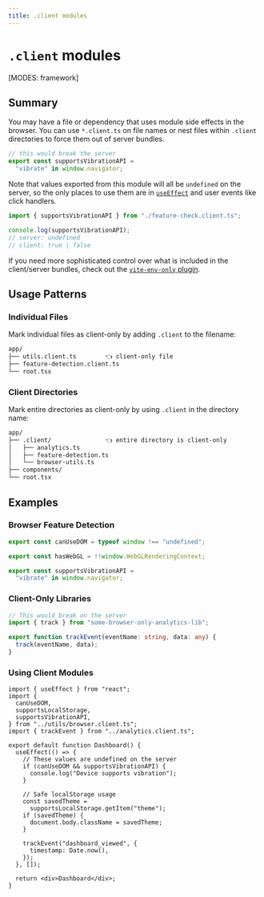 ```yaml
---
title: .client modules
---
```


# `.client` modules

[MODES: framework]

## Summary

You may have a file or dependency that uses module side effects in the browser. You can use `*.client.ts` on file names or nest files within `.client` directories to force them out of server bundles.

```ts filename=feature-check.client.ts
// this would break the server
export const supportsVibrationAPI =
  "vibrate" in window.navigator;
```

Note that values exported from this module will all be `undefined` on the server, so the only places to use them are in [`useEffect`][use_effect] and user events like click handlers.

```ts
import { supportsVibrationAPI } from "./feature-check.client.ts";

console.log(supportsVibrationAPI);
// server: undefined
// client: true | false
```

<docs-info>

If you need more sophisticated control over what is included in the client/server bundles, check out the [`vite-env-only` plugin](https://github.com/pcattori/vite-env-only).

</docs-info>

## Usage Patterns

### Individual Files

Mark individual files as client-only by adding `.client` to the filename:

```txt
app/
├── utils.client.ts        👈 client-only file
├── feature-detection.client.ts
└── root.tsx
```

### Client Directories

Mark entire directories as client-only by using `.client` in the directory name:

```txt
app/
├── .client/               👈 entire directory is client-only
│   ├── analytics.ts
│   ├── feature-detection.ts
│   └── browser-utils.ts
├── components/
└── root.tsx
```

## Examples

### Browser Feature Detection

```ts filename=app/utils/browser.client.ts
export const canUseDOM = typeof window !== "undefined";

export const hasWebGL = !!window.WebGLRenderingContext;

export const supportsVibrationAPI =
  "vibrate" in window.navigator;
```

### Client-Only Libraries

```ts filename=app/analytics.client.ts
// This would break on the server
import { track } from "some-browser-only-analytics-lib";

export function trackEvent(eventName: string, data: any) {
  track(eventName, data);
}
```

### Using Client Modules

```tsx filename=app/routes/dashboard.tsx
import { useEffect } from "react";
import {
  canUseDOM,
  supportsLocalStorage,
  supportsVibrationAPI,
} from "../utils/browser.client.ts";
import { trackEvent } from "../analytics.client.ts";

export default function Dashboard() {
  useEffect(() => {
    // These values are undefined on the server
    if (canUseDOM && supportsVibrationAPI) {
      console.log("Device supports vibration");
    }

    // Safe localStorage usage
    const savedTheme =
      supportsLocalStorage.getItem("theme");
    if (savedTheme) {
      document.body.className = savedTheme;
    }

    trackEvent("dashboard_viewed", {
      timestamp: Date.now(),
    });
  }, []);

  return <div>Dashboard</div>;
}
```

[use_effect]: https://react.dev/reference/react/useEffect

